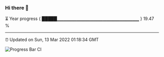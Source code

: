 ### Hi there 👋

⏳ Year progress { █████▁▁▁▁▁▁▁▁▁▁▁▁▁▁▁▁▁▁▁▁▁▁▁▁▁ } 19.47 %

---

⏰ Updated on Sun, 13 Mar 2022 01:18:34 GMT

![Progress Bar CI](https://github.com/ZhaoGui/ZhaoGui/workflows/Progress%20Bar%20CI/badge.svg)
